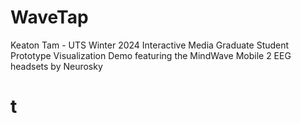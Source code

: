 # WaveTap
Keaton Tam - UTS Winter 2024 Interactive Media Graduate Student Prototype 
Visualization Demo featuring the MindWave Mobile 2 EEG headsets by Neurosky

# t
